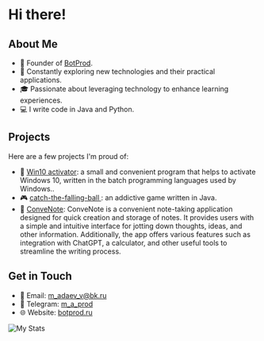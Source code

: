 # Hi there!

## About Me

- 💼 Founder of [BotProd](https://www.botprod.ru/).
- 🚀 Constantly exploring new technologies and their practical applications.
- 🎓 Passionate about leveraging technology to enhance learning experiences.
- 💻 I write code in Java and Python.

## Projects

Here are a few projects I'm proud of:

- 🔑 [Win10 activator](https://github.com/m-a-prod/activating-windows-10-11): a small and convenient program that helps to activate Windows 10, written in the batch programming languages used by Windows..
- 🎮 [catch-the-falling-ball
](https://github.com/m-a-prod/catch-the-falling-ball): an addictive game written in Java.
- 📝 [ConveNote](https://github.com/m-a-prod/ConveNote): ConveNote is a convenient note-taking application designed for quick creation and storage of notes. It provides users with a simple and intuitive interface for jotting down thoughts, ideas, and other information. Additionally, the app offers various features such as integration with ChatGPT, a calculator, and other useful tools to streamline the writing process.

## Get in Touch

- 📧 Email: m_adaev_v@bk.ru
- 💬 Telegram: [m_a_prod](https://t.me/m_a_prod/)
- 🌐 Website: [botprod.ru](https://www.botprod.ru/)

![My Stats](https://github-readme-stats.vercel.app/api?username=m-a-prod&show_icons=true&locale=en)
